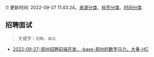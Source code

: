 :alarm_clock: 更新时间: 2022-09-27 11:43:24。[来源分类](../README.md)、[标签分类](../TAGS.md)、[时间分类](../TIMELINE.md)

## 招聘面试


> 关键字：`招聘`、`面试`



- [2022-09-27-郑州招聘前端开发，-base-郑州的数字马力，大量-HC](https://www.v2ex.com/t/883346) 
